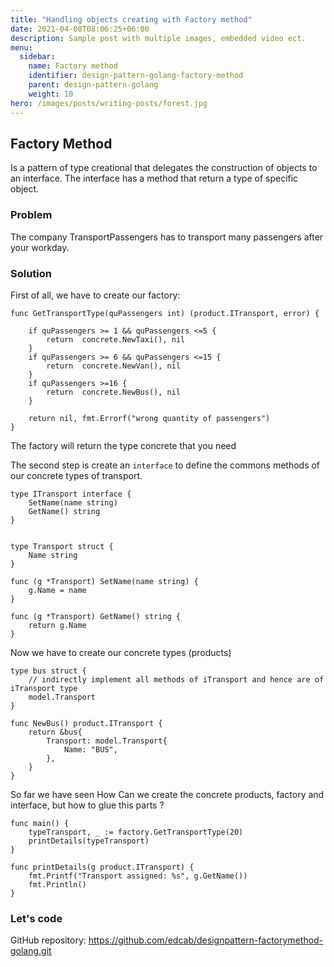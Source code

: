 ```yaml
---
title: "Handling objects creating with Factory method"
date: 2021-04-08T08:06:25+06:00
description: Sample post with multiple images, embedded video ect.
menu:
  sidebar:
    name: Factory method
    identifier: design-pattern-golang-factory-method
    parent: design-pattern-golang
    weight: 10
hero: /images/posts/writing-posts/forest.jpg
---
```


## Factory Method

Is a pattern of type creational that delegates the construction of objects to an interface. The interface has a method that return a type of specific object.

### Problem
The company TransportPassengers has to transport many passengers after your workday.  

### Solution 
First of all, we have to create our factory:

    func GetTransportType(quPassengers int) (product.ITransport, error) {

        if quPassengers >= 1 && quPassengers <=5 {
            return  concrete.NewTaxi(), nil
        }
        if quPassengers >= 6 && quPassengers <=15 {
            return  concrete.NewVan(), nil
        }
        if quPassengers >=16 {
            return  concrete.NewBus(), nil
        }

        return nil, fmt.Errorf("wrong quantity of passengers")
    }

The factory will return the type concrete that you need 

The second step is create an `interface` to define the commons methods of our concrete types of transport.

    type ITransport interface {
        SetName(name string)
        GetName() string
    }


    type Transport struct {
        Name string
    }

    func (g *Transport) SetName(name string) {
        g.Name = name
    }

    func (g *Transport) GetName() string {
        return g.Name
    }

Now we have to create our concrete types (products)

    type bus struct {
        // indirectly implement all methods of iTransport and hence are of iTransport type
        model.Transport 
    }

    func NewBus() product.ITransport {
        return &bus{
            Transport: model.Transport{
                Name: "BUS",
            },
        }
    }

So far we have seen How Can we create the concrete products, factory and interface, but how to glue this parts ?

    func main() {
        typeTransport, _ := factory.GetTransportType(20)
        printDetails(typeTransport)
    }

    func printDetails(g product.ITransport) {
        fmt.Printf("Transport assigned: %s", g.GetName())
        fmt.Println()
    }

### Let's code
GitHub repository: https://github.com/edcab/designpattern-factorymethod-golang.git